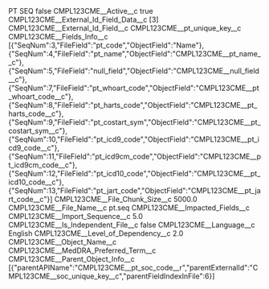 <?xml version="1.0" encoding="UTF-8"?>
<CustomMetadata xmlns="http://soap.sforce.com/2006/04/metadata" xmlns:xsi="http://www.w3.org/2001/XMLSchema-instance" xmlns:xsd="http://www.w3.org/2001/XMLSchema">
    <label>PT SEQ</label>
    <protected>false</protected>
    <values>
        <field>CMPL123CME__Active__c</field>
        <value xsi:type="xsd:boolean">true</value>
    </values>
    <values>
        <field>CMPL123CME__External_Id_Field_Data__c</field>
        <value xsi:type="xsd:string">[3]</value>
    </values>
    <values>
        <field>CMPL123CME__External_Id_Field__c</field>
        <value xsi:type="xsd:string">CMPL123CME__pt_unique_key__c</value>
    </values>
    <values>
        <field>CMPL123CME__Fields_Info__c</field>
        <value xsi:type="xsd:string">[{&quot;SeqNum&quot;:3,&quot;FileField&quot;:&quot;pt_code&quot;,&quot;ObjectField&quot;:&quot;Name&quot;},
{&quot;SeqNum&quot;:4,&quot;FileField&quot;:&quot;pt_name&quot;,&quot;ObjectField&quot;:&quot;CMPL123CME__pt_name__c&quot;},
{&quot;SeqNum&quot;:5,&quot;FileField&quot;:&quot;null_field&quot;,&quot;ObjectField&quot;:&quot;CMPL123CME__null_field__c&quot;},
{&quot;SeqNum&quot;:7,&quot;FileField&quot;:&quot;pt_whoart_code&quot;,&quot;ObjectField&quot;:&quot;CMPL123CME__pt_whoart_code__c&quot;},
{&quot;SeqNum&quot;:8,&quot;FileField&quot;:&quot;pt_harts_code&quot;,&quot;ObjectField&quot;:&quot;CMPL123CME__pt_harts_code__c&quot;},
{&quot;SeqNum&quot;:9,&quot;FileField&quot;:&quot;pt_costart_sym&quot;,&quot;ObjectField&quot;:&quot;CMPL123CME__pt_costart_sym__c&quot;},
{&quot;SeqNum&quot;:10,&quot;FileField&quot;:&quot;pt_icd9_code&quot;,&quot;ObjectField&quot;:&quot;CMPL123CME__pt_icd9_code__c&quot;},
{&quot;SeqNum&quot;:11,&quot;FileField&quot;:&quot;pt_icd9cm_code&quot;,&quot;ObjectField&quot;:&quot;CMPL123CME__pt_icd9cm_code__c&quot;},
{&quot;SeqNum&quot;:12,&quot;FileField&quot;:&quot;pt_icd10_code&quot;,&quot;ObjectField&quot;:&quot;CMPL123CME__pt_icd10_code__c&quot;},
{&quot;SeqNum&quot;:13,&quot;FileField&quot;:&quot;pt_jart_code&quot;,&quot;ObjectField&quot;:&quot;CMPL123CME__pt_jart_code__c&quot;}]</value>
    </values>
    <values>
        <field>CMPL123CME__File_Chunk_Size__c</field>
        <value xsi:type="xsd:double">5000.0</value>
    </values>
    <values>
        <field>CMPL123CME__File_Name__c</field>
        <value xsi:type="xsd:string">pt.seq</value>
    </values>
    <values>
        <field>CMPL123CME__Impacted_Fields__c</field>
        <value xsi:nil="true"/>
    </values>
    <values>
        <field>CMPL123CME__Import_Sequence__c</field>
        <value xsi:type="xsd:double">5.0</value>
    </values>
    <values>
        <field>CMPL123CME__Is_Independent_File__c</field>
        <value xsi:type="xsd:boolean">false</value>
    </values>
    <values>
        <field>CMPL123CME__Language__c</field>
        <value xsi:type="xsd:string">English</value>
    </values>
    <values>
        <field>CMPL123CME__Level_of_Dependency__c</field>
        <value xsi:type="xsd:double">2.0</value>
    </values>
    <values>
        <field>CMPL123CME__Object_Name__c</field>
        <value xsi:type="xsd:string">CMPL123CME__MedDRA_Preferred_Term__c</value>
    </values>
    <values>
        <field>CMPL123CME__Parent_Object_Info__c</field>
        <value xsi:type="xsd:string">[{&quot;parentAPIName&quot;:&quot;CMPL123CME__pt_soc_code__r&quot;,&quot;parentExternalId&quot;:&quot;CMPL123CME__soc_unique_key__c&quot;,&quot;parentFieldIndexInFile&quot;:6}]</value>
    </values>
</CustomMetadata>
